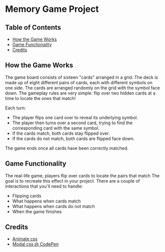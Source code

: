 # Memory Game Project

## Table of Contents

* [How the Game Works](#How%20the%20Game%20Works)
* [Game Functionality](#Game%20Functionality)
* [Credits](#Credits)

## How the Game Works
The game board consists of sixteen "cards" arranged in a grid. The deck is made up of eight different pairs of cards, each with different symbols on one side. The cards are arranged randomly on the grid with the symbol face down. The gameplay rules are very simple: flip over two hidden cards at a time to locate the ones that match!

Each turn:
* The player flips one card over to reveal its underlying symbol.
* The player then turns over a second card, trying to find the corresponding card with the same symbol.
* If the cards match, both cards stay flipped over.
* If the cards do not match, both cards are flipped face down. 

The game ends once all cards have been correctly matched.

## Game Functionality
The real-life game, players flip over cards to locate the pairs that match The goal is to recreate this effect in your project. There are a couple of interactions that you'll need to handle:

* Flipping cards
* What happens when cards match
* What happens when cards do not match
* When the game finishes

## Credits
* [Animate css](https://daneden.github.io/animate.css/)
* [Modal css @ CodePen](https://codepen.io/timothylong/pen/HhAer/)
